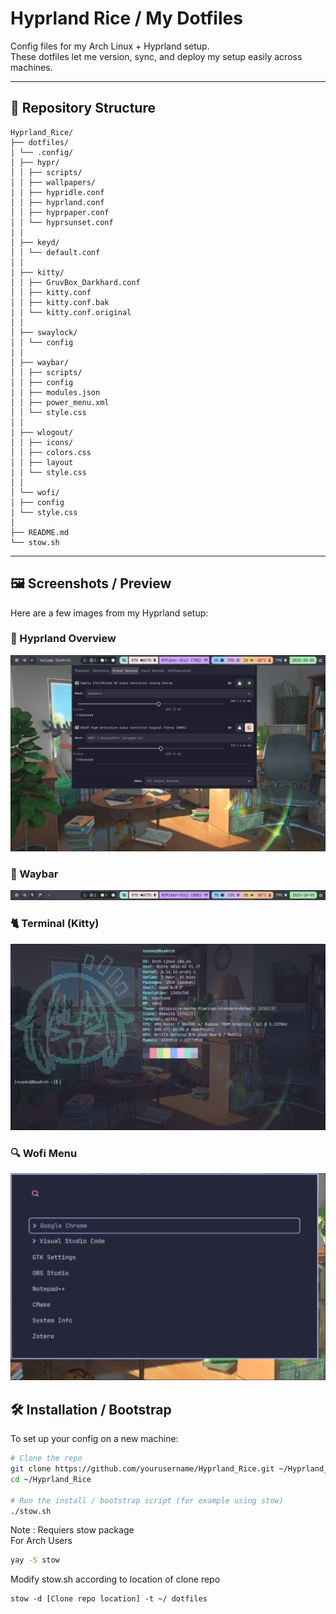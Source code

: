 # Hyprland Rice / My Dotfiles

Config files for my Arch Linux + Hyprland setup.  
These dotfiles let me version, sync, and deploy my setup easily across machines.

---

## 📁 Repository Structure

```text
Hyprland_Rice/
├── dotfiles/
│ └── .config/
│ ├── hypr/
│ │ ├── scripts/
│ │ ├── wallpapers/
│ │ ├── hypridle.conf
│ │ ├── hyprland.conf
│ │ ├── hyprpaper.conf
│ │ └── hyprsunset.conf
│ │
│ ├── keyd/
│ │ └── default.conf
│ │
│ ├── kitty/
│ │ ├── GruvBox_Darkhard.conf
│ │ ├── kitty.conf
│ │ ├── kitty.conf.bak
│ │ └── kitty.conf.original
│ │
│ ├── swaylock/
│ │ └── config
│ │
│ ├── waybar/
│ │ ├── scripts/
│ │ ├── config
│ │ ├── modules.json
│ │ ├── power_menu.xml
│ │ └── style.css
│ │
│ ├── wlogout/
│ │ ├── icons/
│ │ ├── colors.css
│ │ ├── layout
│ │ └── style.css
│ │
│ └── wofi/
│ ├── config
│ └── style.css
│
├── README.md
└── stow.sh
```

---

## 🖼 Screenshots / Preview

Here are a few images from my Hyprland setup:

### 🧠 Hyprland Overview
![Window Layout](https://github.com/nyanko3434/Hyprland_Rice/blob/main/Images/window.png?raw=true)

### 🔔 Waybar
![Waybar Preview](https://github.com/nyanko3434/Hyprland_Rice/blob/main/Images/waybar.png?raw=true)

### 🐈 Terminal (Kitty)
![Terminal Preview](https://github.com/nyanko3434/Hyprland_Rice/blob/main/Images/terminal.png?raw=true)

### 🔍 Wofi Menu
![Wofi Preview](https://github.com/nyanko3434/Hyprland_Rice/blob/main/Images/wofi.png?raw=true)


## 🛠 Installation / Bootstrap

To set up your config on a new machine:

```bash
# Clone the repo
git clone https://github.com/yourusername/Hyprland_Rice.git ~/Hyprland_Rice
cd ~/Hyprland_Rice

# Run the install / bootstrap script (for example using stow)
./stow.sh
```
Note :
Requiers stow package<br>
For Arch Users
```bash
yay -S stow
```
Modify stow.sh according to location of clone repo
```text
stow -d [Clone repo location] -t ~/ dotfiles
```
